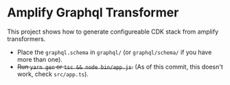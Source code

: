 # Amplify Graphql Transformer

This project shows how to generate configureable CDK stack from amplify transformers.

- Place the `graphql.schema` in `graphql/` (or `graphql/schema/` if you have more than one).
- ~~Run `yarn gen` or `tsc && node bin/app.js`.~~ (As of this commit, this doesn't work, check `src/app.ts`).
